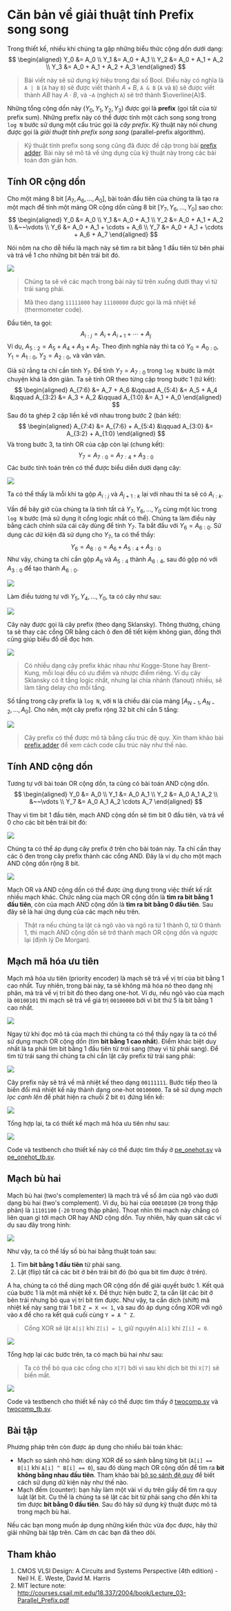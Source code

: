 # Căn bản về giải thuật tính Prefix song song

Trong thiết kế, nhiều khi chúng ta gặp những biểu thức cộng dồn dưới dạng:
$$
\begin{aligned}
Y_0 &= A_0 \\
Y_1 &= A_0 + A_1 \\
Y_2 &= A_0 + A_1 + A_2 \\
Y_3 &= A_0 + A_1 + A_2 + A_3
\end{aligned}
$$

> Bài viết này sẽ sử dụng ký hiệu trong đại số Bool. Điều này có nghĩa là `A | B` (`A` hay `B`) sẽ được viết thành $A + B$,
> `A & B` (`A` và `B`) sẽ được viết thành $AB$ hay $A \cdot B$, và `~A` (nghịch `A`) sẽ trở thành $\overline{A}$.

Những tổng cộng dồn này ($Y_0, Y_1, Y_2, Y_3$) được gọi là **prefix** (gọi tắt của từ prefix sum).
Những prefix này có thể được tính một cách song song trong `log N` bước sử dụng một cấu trúc gọi là *cây prefix*.
Kỹ thuật này nói chung được gọi là *giải thuật tính prefix song song* (parallel-prefix algorithm).

> Kỹ thuật tính prefix song song cũng đã được đề cập trong bài [prefix adder](../PrefixAdder/PrefixAdder.md).
> Bài này sẽ mô tả về ứng dụng của kỹ thuật này trong các bài toán đơn giản hơn.

## Tính OR cộng dồn
Cho một mảng 8 bit $[A_7, A_6, \ldots, A_0]$, bài toán đầu tiên của chúng ta
là tạo ra một mạch để tính một mảng OR cộng dồn cũng 8 bit $[Y_7, Y_6, \ldots, Y_0]$ sao cho:
$$
\begin{aligned}
Y_0 &= A_0 \\
Y_1 &= A_0 + A_1 \\
Y_2 &= A_0 + A_1 + A_2 \\
    &~~\vdots \\
Y_6 &= A_0 + A_1 + \cdots + A_6 \\
Y_7 &= A_0 + A_1 + \cdots + A_6 + A_7
\end{aligned}
$$

Nói nôm na cho dễ hiểu là mạch này sẽ tìm ra bit bằng 1 đầu tiên từ bên phải và
trả về 1 cho những bit bên trái bit đó.

![](figures/PrefixOr.png)

> Chúng ta sẽ vẽ các mạch trong bài này từ trên xuống dưới thay vì từ trái sang phải.

> Mã theo dạng `11111000` hay `11100000` được gọi là mã nhiệt kế (thermometer code).

Đầu tiên, ta gọi:
$$ A_{i:j} = A_i + A_{i+1} + \cdots + A_j $$
Ví dụ, $A_{5:2} = A_5 + A_4 + A_3 + A_2$. Theo định nghĩa này thì ta có $Y_0 = A_{0:0}$, $Y_1 = A_{1:0}$, $Y_2 = A_{2:0}$,
và vân vân.

Giả sử rằng ta chỉ cần tính $Y_7$. Để tính $Y_7 = A_{7:0}$ trong `log N` bước là một chuyện khá là đơn giản.
Ta sẽ tính OR theo từng cặp trong bước 1 (tứ kết):
$$
\begin{aligned}
A_{7:6} &= A_7 + A_6 &\qquad 
A_{5:4} &= A_5 + A_4 &\qquad
A_{3:2} &= A_3 + A_2 &\qquad
A_{1:0} &= A_1 + A_0
\end{aligned}
$$
Sau đó ta ghép 2 cặp liền kề với nhau trong bước 2 (bán kết):
$$
\begin{aligned}
A_{7:4} &= A_{7:6} + A_{5:4} &\qquad
A_{3:0} &= A_{3:2} + A_{1:0}
\end{aligned}
$$
Và trong bước 3, ta tính OR của cặp còn lại (chung kết):
$$
Y_7 = A_{7:0} = A_{7:4} + A_{3:0}
$$
Các bước tính toán trên có thể được biểu diễn dưới dạng cây:

![](figures/OrTree7.png)

Ta có thể thấy là mỗi khi ta gộp $A_{i:j}$ và $A_{j+1:k}$ lại với nhau thì ta sẽ có $A_{i:k}$.

Vấn đề bây giờ của chúng ta là tính tất cả $Y_7, Y_6, \ldots, Y_0$ cùng một lúc trong `log N` bước (mà sử dụng ít cổng logic nhất có thể).
Chúng ta làm điều này bằng cách chỉnh sửa cái cây dùng để tính $Y_7$.
Ta bắt đầu với $Y_6 = A_{6:0}$. Sử dụng các dữ kiện đã sử dụng cho $Y_7$, ta có thể thấy:
$$ Y_6 = A_{6:0} = A_6 + A_{5:4} + A_{3:0} $$
Như vậy, chúng ta chỉ cần gộp $A_6$ và $A_{5:4}$ thành $A_{6:4}$, sau đó gộp nó với $A_{3:0}$ để tạo thành $A_{6:0}$.

![](figures/OrTree6.png)

Làm điều tương tự với $Y_5, Y_4, \ldots, Y_0$, ta có cây như sau:

![](figures/OrTree.png)

Cây này được gọi là cây prefix (theo dạng Sklansky). Thông thường, chúng ta sẽ thay các cổng OR bằng cách ô đen để tiết kiệm không gian,
đồng thời cũng giúp biểu đồ dễ đọc hơn.

![](figures/PrefixTree8.png)

> Có nhiều dạng cây prefix khác nhau như Kogge-Stone hay Brent-Kung, mỗi loại đều có ưu điểm và nhược điểm riêng.
> Ví dụ cây Sklansky có ít tầng logic nhất, nhưng lại chia nhánh (fanout) nhiều, sẽ làm tăng delay cho mỗi tầng.

Số tầng trong cây prefix là `log N`, với `N` là chiều dài của mảng $[A_{N-1}, A_{N-2}, \ldots, A_0]$.
Cho nên, một cây prefix rộng 32 bit chỉ cần 5 tầng:

![](figures/PrefixTree32.png)

> Cây prefix có thể được mô tả bằng cấu trúc đệ quy.
> Xin tham khảo bài [prefix adder](../PrefixAdder/PrefixAdder.md) để xem cách code cấu trúc này như thế nào.

## Tính AND cộng dồn
Tương tự với bài toán OR cộng dồn, ta cũng có bài toán AND cộng dồn.
$$
\begin{aligned}
Y_0 &= A_0 \\
Y_1 &= A_0 A_1 \\
Y_2 &= A_0 A_1 A_2 \\
    &~~\vdots \\
Y_7 &= A_0 A_1 A_2 \cdots A_7
\end{aligned}
$$

Thay vì tìm bit 1 đầu tiên, mạch AND cộng dồn sẽ tìm bit 0 đầu tiên, và trả về 0 cho các bit bên trái bit đó:

![](figures/PrefixAnd.png)

Chúng ta có thể áp dụng cây prefix ở trên cho bài toán này. Ta chỉ cần thay các ô đen trong cây prefix thành các cổng AND.
Đây là ví dụ cho một mạch AND cộng dồn rộng 8 bit.

![](figures/AndTree.png)

Mạch OR và AND cộng dồn có thể được ứng dụng trong việc thiết kế rất nhiều mạch khác.
Chức năng của mạch OR cộng dồn là **tìm ra bit bằng 1 đầu tiên**, còn của mạch AND cộng dồn là **tìm ra bit bằng 0 đầu tiên**.
Sau đây sẽ là hai ứng dụng của các mạch nêu trên.

> Thật ra nếu chúng ta lật cả ngõ vào và ngõ ra từ 1 thành 0, từ 0 thành 1,
> thì mạch AND cộng dồn sẽ trở thành mạch OR cộng dồn và ngược lại (định lý De Morgan).

## Mạch mã hóa ưu tiên
Mạch mã hóa ưu tiên (priority encoder) là mạch sẽ trả về vị trí của bit bằng 1 cao nhất.
Tuy nhiên, trong bài này, ta sẽ không mã hóa nó theo dạng nhị phân, mà trả về vị trí bit đó theo dạng one-hot.
Ví dụ, nếu ngõ vào của mạch là `00100101` thì mạch sẽ trả về giá trị `00100000` bởi vì bit thứ 5 là bit bằng 1 cao nhất.

![](figures/PEOneHot.png)

Ngay từ khi đọc mô tả của mạch thì chúng ta có thể thấy ngay là ta có thể sử dụng mạch OR cộng dồn (tìm **bit bằng 1 cao nhất**).
Điểm khác biệt duy nhất là ta phải tìm bit bằng 1 đầu tiên từ *trái* sang (thay vì từ phải sang).
Để tìm từ trái sang thì chúng ta chỉ cần lật cây prefix từ trái sang phải:

![](figures/OrTreeRev.png)

Cây prefix này sẽ trả về mã nhiệt kế theo dạng `00111111`.
Bước tiếp theo là biến đổi mã nhiệt kế này thành dạng one-hot `00100000`.
Ta sẽ sử dụng *mạch lọc cạnh lên* để phát hiện ra chuỗi 2 bit `01` đứng liền kề:

![](figures/EdgeDetection.png)

Tổng hợp lại, ta có thiết kế mạch mã hóa ưu tiên như sau:

![](figures/PEOneHotAll.png)

Code và testbench cho thiết kế này có thể được tìm thấy ở [pe_onehot.sv](pe_onehot.sv) và [pe_onehot_tb.sv](pe_onehot_tb.sv).

## Mạch bù hai
Mạch bù hai (two's complementer) là mạch trả về số âm của ngõ vào dưới dạng bù hai (two's complement).
Ví dụ, bù hai của `00010100` (`20` trong thập phân) là `11101100` (`-20` trong thập phân).
Thoạt nhìn thì mạch này chẳng có liên quan gì tới mạch OR hay AND cộng dồn.
Tuy nhiên, hãy quan sát các ví dụ sau đây trong hình:

![](figures/TwoComplement.png)

Như vậy, ta có thể lấy số bù hai bằng thuật toán sau:
1. Tìm **bit bằng 1 đầu tiên** từ phải sang.
2. Lật (flip) tất cả các bit ở bên trái bit đó (bỏ qua bit tìm được ở trên).

A ha, chúng ta có thể dùng mạch OR cộng dồn để giải quyết bước 1.
Kết quả của bước 1 là một mã nhiệt kế `X`. Để thực hiện bước 2, ta cần lật các bit ở bên trái nhưng bỏ qua vị trí bit tìm được.
Như vậy, ta cần dịch (shift) mã nhiệt kế này sang trái 1 bit `Z = X << 1`, và sau đó áp dụng cổng XOR với ngõ vào `A` để cho ra kết quả cuối cùng `Y = A ^ Z`.

> Cổng XOR sẽ lật `A[i]` khi `Z[i] = 1`, giữ nguyên `A[i]` khi `Z[i] = 0`.

![](figures/TwoComplementSteps.png)

Tổng hợp lại các bước trên, ta có mạch bù hai như sau:

> Ta có thể bỏ qua các cổng cho `X[7]` bởi vì sau khi dịch bit thì `X[7]` sẽ biến mất.

![](figures/TwoComplementAll.png)

Code và testbench cho thiết kế này có thể được tìm thấy ở [twocomp.sv](twocomp.sv) và [twocomp_tb.sv](twocomp_tb.sv).

## Bài tập

Phương pháp trên còn được áp dụng cho nhiều bài toán khác:
- Mạch so sánh nhỏ hơn: dùng XOR để so sánh bằng từng bit (`A[i] == B[i]` khi `A[i] ^ B[i] == 0`),
sau đó dùng mạch OR cộng dồn để tìm ra **bit không bằng nhau đầu tiên**.
Tham khảo bài [bộ so sánh đệ quy](../RecursiveComparator/RecursiveComparator.md) để biết cách sử dụng dữ kiện này như thế nào.
- Mạch đếm (counter): bạn hãy làm một vài ví dụ trên giấy để tìm ra quy luật lật bit.
Cụ thể là chúng ta sẽ lật các bit từ phải sang cho đến khi ta tìm được **bit bằng 0 đầu tiên**.
Sau đó hãy sử dụng kỹ thuật được mô tả trong mạch bù hai.

Nếu các bạn mong muốn áp dụng những kiến thức vừa đọc được, hãy thử giải những bài tập trên.
Cám ơn các bạn đã theo dõi.

## Tham khảo
1. CMOS VLSI Design: A Circuits and Systems Perspective (4th edition) - Neil H. E. Weste, David M. Harris
2. MIT lecture note: http://courses.csail.mit.edu/18.337/2004/book/Lecture_03-Parallel_Prefix.pdf

